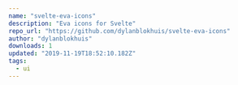 ```yaml
---
name: "svelte-eva-icons"
description: "Eva icons for Svelte"
repo_url: "https://github.com/dylanblokhuis/svelte-eva-icons"
author: "dylanblokhuis"
downloads: 1
updated: "2019-11-19T18:52:10.182Z"
tags: 
  - ui
---
```

